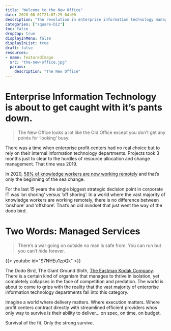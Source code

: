 ```yaml
---
title: "Welcome to the New Office"
date: 2020-08-01T21:07:29-04:00
description: "The revolution in enterprise information technology managed services"
categories: ["square-biz"]
toc: false
dropCap: true
displayInMenu: false
displayInList: true
draft: false
resources:
- name: featuredImage
  src: "the-new-office.jpg"
  params:
    description: "The New Office"
---
```


# Enterprise Information Technology is about to get caught with it’s pants down.

> The New Office looks a lot like the Old Office except you don’t get any points for ‘looking’ busy.

There was a time when enterprise profit centers had no real choice but to rely on their internal information technology departments. Projects took 3 months just to clear to the hurdles of resource allocation and change management. That time was 2019.

In 2020, [58% of knowledge workers are now working remotely](https://www.forbes.com/sites/johnkoetsier/2020/03/20/58-of-american-knowledge-workers-are-now-working-remotely/#32f5529d3303) and that’s only the beginning of the sea change.

For the last 15 years the single biggest strategic decision point in corporate IT was ‘on shoring’ versus ‘off shoring’. In a world where the vast majority of knowledge workers are working remotely, there is no difference between ‘onshore’ and ‘offshore’. That’s an old mindset that just went the way of the dodo bird.

# Two Words: Managed Services

>There’s a war going on outside no man is safe from. You can run but you can’t hide forever.

{{< youtube id="S7NHEu1zpQk" >}}

The Dodo Bird, The Giant Ground Sloth, [The Eastman Kodak Company](https://www.wsj.com/articles/kodak-lands-765-million-u-s-loan-in-start-of-medical-supply-chain-fix-11595930400?mod=hp_lead_pos3). There is a certain kind of organism that manages to thrive in isolation, yet completely collapses in the face of competition and predation. The world is about to come to grips with the reality that the vast majority of enterprise information technology departments fall into this category.

Imagine a world where delivery matters. Where execution matters. Where profit centers contract directly with streamlined efficient providers whos only way to survive is their ability to deliver… on spec, on time, on budget.

Survival of the fit. Only the strong survive.
